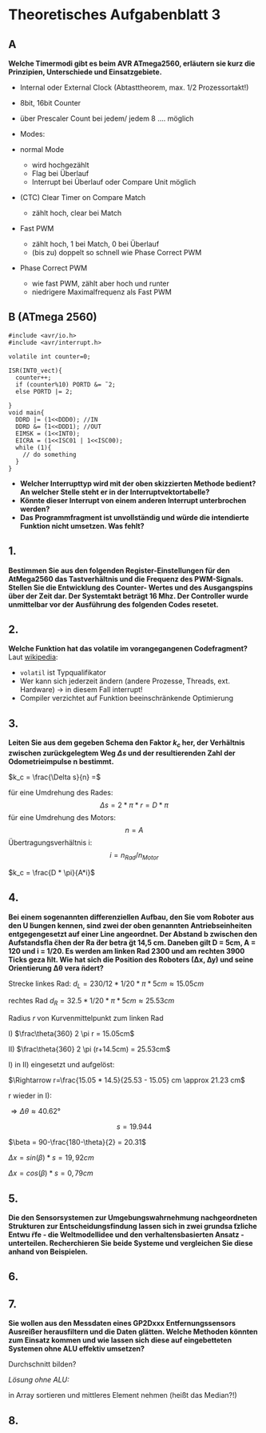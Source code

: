 # Theoretisches Aufgabenblatt 3
## A
**Welche Timermodi gibt es beim AVR ATmega2560, erläutern sie kurz die Prinzipien, Unterschiede und Einsatzgebiete.**

 * Internal oder External Clock
(Abtasttheorem, max. 1/2 Prozessortakt!)
 * 8bit, 16bit Counter
 * über Prescaler Count bei jedem/ jedem 8 .... möglich

 * Modes:
  * normal Mode
    * wird hochgezählt
    * Flag bei Überlauf
    * Interrupt bei Überlauf oder Compare Unit möglich
  * (CTC) Clear Timer on Compare Match
    * zählt hoch, clear bei Match
  * Fast PWM
    * zählt hoch, 1 bei Match, 0 bei Überlauf
    * (bis zu) doppelt so schnell wie Phase Correct PWM
  * Phase Correct PWM
    * wie fast PWM, zählt aber hoch und runter
    * niedrigere Maximalfrequenz als Fast PWM


## B (ATmega 2560)
```
#include <avr/io.h>
#include <avr/interrupt.h>

volatile int counter=0;

ISR(INT0_vect){
  counter++;
  if (counter%10) PORTD &= ̃ 2;
  else PORTD |= 2;
￼
}
void main{
  DDRD |= (1<<DDD0); //IN
  DDRD &= ̃(1<<DDD1); //OUT
  EIMSK = (1<<INT0);
  EICRA = (1<<ISC01 | 1<<ISC00);
  while (1){
    // do something
  }
}
```
  * **Welcher Interrupttyp wird mit der oben skizzierten Methode bedient? An welcher Stelle steht er in der Interruptvektortabelle?**
  * **Könnte dieser Interrupt von einem anderen Interrupt unterbrochen werden?**
  * **Das Programmfragment ist unvollständig und würde die intendierte Funktion nicht umsetzen. Was fehlt?**

## 1.
**Bestimmen Sie aus den folgenden Register-Einstellungen für den AtMega2560 das Tastverhältnis und die Frequenz des PWM-Signals. Stellen Sie die Entwicklung des Counter- Wertes und des Ausgangspins über der Zeit dar. Der Systemtakt beträgt 16 Mhz. Der Controller wurde unmittelbar vor der Ausführung des folgenden Codes resetet.**

## 2.
**Welche Funktion hat das volatile im vorangegangenen Codefragment?**
Laut [wikipedia](https://de.wikipedia.org/wiki/Volatile_(Informatik)):
* ``volatil`` ist Typqualifikator
* Wer kann sich jederzeit ändern (andere Prozesse, Threads, ext. Hardware) -> in diesem Fall interrupt!
* Compiler verzichtet auf Funktion beeinschränkende Optimierung

## 3.
**Leiten Sie aus dem gegeben Schema den Faktor $k_c$ her, der Verhältnis zwischen zurückgelegtem Weg $\Delta s$ und der resultierenden Zahl der Odometrieimpulse n bestimmt.**

$k_c = \frac{\Delta s}{n} =$

für eine Umdrehung des Rades:
$$\Delta s = 2* \pi * r = D * \pi$$
für eine Umdrehung des Motors:
$$n = A$$
Übertragungsverhältnis i:
$$ i = n_{Rad} / n_{Motor}$$

$k_c = \frac{D * \pi}{A*i}$

## 4.
**Bei einem sogenannten differenziellen Aufbau, den Sie vom Roboter aus den U ̈bungen kennen, sind zwei der oben genannten Antriebseinheiten entgegengesetzt auf einer Line angeordnet. Der Abstand b zwischen den Aufstandsfla ̈chen der Ra ̈der betra ̈gt 14,5 cm. Daneben gilt D = 5cm, A = 120 und i = 1/20. Es werden am linken Rad 2300 und am rechten 3900 Ticks geza ̈hlt.
Wie hat sich die Position des Roboters (∆x, ∆y) und seine Orientierung ∆θ vera ̈ndert?**

Strecke linkes Rad:
$d_L = 230/12 * 1/20 * \pi * 5cm \approx 15.05 cm$

rechtes Rad
$d_R = 32.5 * 1/20 * \pi * 5cm \approx 25.53 cm$

Radius $r$ von Kurvenmittelpunkt zum linken Rad

I) $\frac\theta{360} 2 \pi r = 15.05cm$

II) $\frac\theta{360} 2 \pi (r+14.5cm) = 25.53cm$

I) in II) eingesetzt und aufgelöst:

$\Rightarrow  r=\frac{15.05 * 14.5}{25.53 - 15.05} cm \approx 21.23 cm$

r wieder in I):

$\Rightarrow \Delta \theta \approx 40.62$°

$$s = 19.944$$

$\beta = 90-\frac{180-\theta}{2} = 20.31$

$\Delta x = sin(\beta) * s = 19,92cm$

$\Delta x = cos(\beta) * s = 0,79 cm$

## 5.
**Die den Sensorsystemen zur Umgebungswahrnehmung nachgeordneten Strukturen zur Entscheidungsfindung lassen sich in zwei grundsa ̈tzliche Entwu ̈rfe - die Weltmodellidee und den verhaltensbasierten Ansatz - unterteilen. Recherchieren Sie beide Systeme und vergleichen Sie diese anhand von Beispielen.**

## 6.

## 7.
**Sie wollen aus den Messdaten eines GP2Dxxx Entfernungssensors Ausreißer herausfiltern und die Daten glätten. Welche Methoden könnten zum Einsatz kommen und wie lassen sich diese auf eingebetteten Systemen ohne ALU effektiv umsetzen?**

  Durchschnitt bilden?


  *Lösung ohne ALU:*

  in Array sortieren und mittleres Element nehmen (heißt das Median?!)

## 8.
